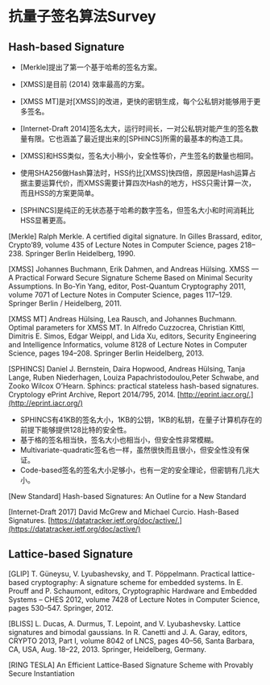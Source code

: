 # 抗量子签名算法Survey

## Hash-based Signature

- [Merkle]提出了第一个基于哈希的签名方案。
- [XMSS]是目前 (2014) 效率最高的方案。
- [XMSS MT]是对[XMSS]的改进，更快的密钥生成，每个公私钥对能够用于更多签名。
- [Internet-Draft 2014]签名太大，运行时间长，一对公私钥对能产生的签名数量有限。它也涵盖了最近提出来的[SPHINCS]所需的最基本的构造工具。

- [XMSS]和HSS类似，签名大小稍小，安全性等价，产生签名的数量也相同。
- 使用SHA256做Hash算法时，HSS约比[XMSS]快四倍，原因是Hash运算占据主要运算代价，而XMSS需要计算四次Hash的地方，HSS只需计算一次，而且HSS的方案更简单。
- [SPHINCS]是纯正的无状态基于哈希的数字签名，但签名大小和时间消耗比HSS显著更高。

[Merkle] Ralph Merkle. A certified digital signature. In Gilles Brassard, editor, Crypto’89, volume 435 of Lecture Notes in Computer Science, pages 218–238. Springer Berlin Heidelberg, 1990.

[XMSS] Johannes Buchmann, Erik Dahmen, and Andreas Hülsing. XMSS — A Practical Forward Secure Signature Scheme Based on Minimal Security Assumptions. In Bo-Yin Yang, editor, Post-Quantum Cryptography 2011, volume 7071 of Lecture Notes in Computer Science, pages 117–129. Springer Berlin / Heidelberg, 2011.

[XMSS MT] Andreas Hülsing, Lea Rausch, and Johannes Buchmann. Optimal parameters for XMSS MT. In Alfredo Cuzzocrea, Christian Kittl, Dimitris E. Simos, Edgar Weippl, and Lida Xu, editors, Security Engineering and Intelligence Informatics, volume 8128 of Lecture Notes in Computer Science, pages 194–208. Springer Berlin Heidelberg, 2013.

[SPHINCS] Daniel J. Bernstein, Daira Hopwood, Andreas Hülsing, Tanja Lange, Ruben Niederhagen, Louiza Papachristodoulou,Peter Schwabe, and Zooko Wilcox O’Hearn. Sphincs: practical stateless hash-based signatures. Cryptology ePrint Archive, Report 2014/795, 2014. [http://eprint.iacr.org/.](http://eprint.iacr.org/) 

- SPHINCS有41KB的签名大小，1KB的公钥，1KB的私钥，在量子计算机存在的前提下能够提供128比特的安全性。
- 基于格的签名相当快，签名大小也相当小，但安全性非常模糊。
- Multivariate-quadratic签名也一样，虽然很快而且很小，但安全性没有保证。
- Code-based签名的签名大小足够小，也有一定的安全理论，但密钥有几兆大小。

[New Standard] Hash-based Signatures: An Outline for a New Standard

[Internet-Draft 2017] David McGrew and Michael Curcio. Hash-Based Signatures. [https://datatracker.ietf.org/doc/active/.](https://datatracker.ietf.org/doc/active/) 

## Lattice-based Signature

[GLIP] T. Güneysu, V. Lyubashevsky, and T. Pöppelmann. Practical lattice-based cryptography: A signature scheme for embedded systems. In E. Prouff and P. Schaumont, editors, Cryptographic Hardware and Embedded Systems – CHES 2012, volume 7428 of Lecture Notes in Computer Science, pages 530–547. Springer, 2012.

[BLISS] L. Ducas, A. Durmus, T. Lepoint, and V. Lyubashevsky. Lattice signatures and bimodal gaussians. In R. Canetti and J. A. Garay, editors, CRYPTO 2013, Part I, volume 8042 of LNCS, pages 40–56, Santa Barbara, CA, USA, Aug. 18–22, 2013. Springer, Heidelberg, Germany.

[RING TESLA] An Efficient Lattice-Based Signature Scheme with Provably Secure Instantiation